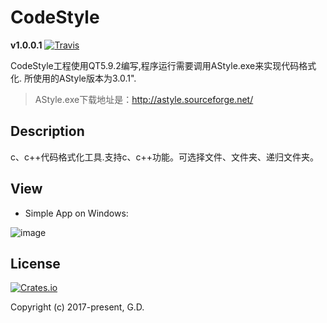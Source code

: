 # CodeStyle

**v1.0.0.1**
[![Travis](https://img.shields.io/travis/rust-lang/rust.svg?style=plastic)](https://github.com/to9/CodeStyle/tree/master/bin)


CodeStyle工程使用QT5.9.2编写,程序运行需要调用AStyle.exe来实现代码格式化. 所使用的AStyle版本为3.0.1".<br>
>AStyle.exe下载地址是：http://astyle.sourceforge.net/

## Description

c、c++代码格式化工具.支持c、c++功能。可选择文件、文件夹、递归文件夹。

## View

* Simple App on Windows:

![image](https://github.com/to9/CodeStyle/blob/master/images/codestyle_sample.png)

## License

[![Crates.io](https://img.shields.io/packagist/l/doctrine/orm.svg?style=plastic)](https://github.com/to9/CodeStyle)<br>

Copyright (c) 2017-present, G.D.

